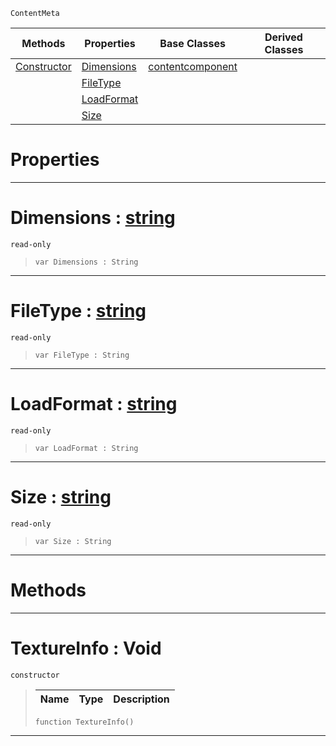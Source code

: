  `ContentMeta`

|Methods|Properties|Base Classes|Derived Classes|
|---|---|---|---|
|[ Constructor](https://github.com/ZilchEngine/ZilchDocs/blob/master/code_reference/class_reference/textureinfo.md#textureinfo-void)|[ Dimensions](https://github.com/ZilchEngine/ZilchDocs/blob/master/code_reference/class_reference/textureinfo.md#dimensions-zilch-engine-d)|[contentcomponent](https://github.com/ZilchEngine/ZilchDocs/blob/master/code_reference/class_reference/contentcomponent.md)| |
| |[ FileType](https://github.com/ZilchEngine/ZilchDocs/blob/master/code_reference/class_reference/textureinfo.md#filetype-zilch-engine-doc)| | |
| |[ LoadFormat](https://github.com/ZilchEngine/ZilchDocs/blob/master/code_reference/class_reference/textureinfo.md#loadformat-zilch-engine-d)| | |
| |[ Size](https://github.com/ZilchEngine/ZilchDocs/blob/master/code_reference/class_reference/textureinfo.md#size-zilch-engine-documen)| | |


 #  Properties


---  
 #  Dimensions : [string](https://github.com/ZilchEngine/ZilchDocs/blob/master/code_reference/nada_base_types/string.md)

 `read-only`

> 
> ``` lang=cpp, name=Nada
> var Dimensions : String


---  
 #  FileType : [string](https://github.com/ZilchEngine/ZilchDocs/blob/master/code_reference/nada_base_types/string.md)

 `read-only`

> 
> ``` lang=cpp, name=Nada
> var FileType : String


---  
 #  LoadFormat : [string](https://github.com/ZilchEngine/ZilchDocs/blob/master/code_reference/nada_base_types/string.md)

 `read-only`

> 
> ``` lang=cpp, name=Nada
> var LoadFormat : String


---  
 #  Size : [string](https://github.com/ZilchEngine/ZilchDocs/blob/master/code_reference/nada_base_types/string.md)

 `read-only`

> 
> ``` lang=cpp, name=Nada
> var Size : String


---  
 #  Methods


---  
 #  TextureInfo : Void

 `constructor`

> 
> |Name|Type|Description|
> |---|---|---|
> ``` lang=cpp, name=Nada
> function TextureInfo()
> ``` 


---  
 

 